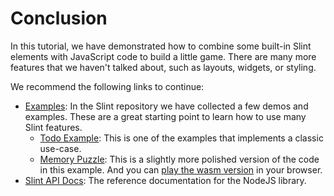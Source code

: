# Conclusion

In this tutorial, we have demonstrated how to combine some built-in Slint elements with JavaScript code to build a little
game. There are many more features that we haven't talked about, such as layouts, widgets, or styling.

We recommend the following links to continue:

  * [Examples](https://github.com/slint-ui/slint/tree/master/examples): In the Slint repository we have collected a few demos and examples. These are a great starting point to learn how to use many Slint features.
    * [Todo Example](https://github.com/slint-ui/slint/tree/master/examples/todo): This is one of the examples that implements a classic use-case.
    * [Memory Puzzle](https://github.com/slint-ui/slint/tree/master/examples/memory): This is a slightly more polished version of the code in this example. And you can <a href="https://slint.dev/demos/memory/" target="_blank">play the wasm version</a> in your browser.
  * [Slint API Docs](https://slint.dev/docs/node/): The reference documentation for the NodeJS library.

